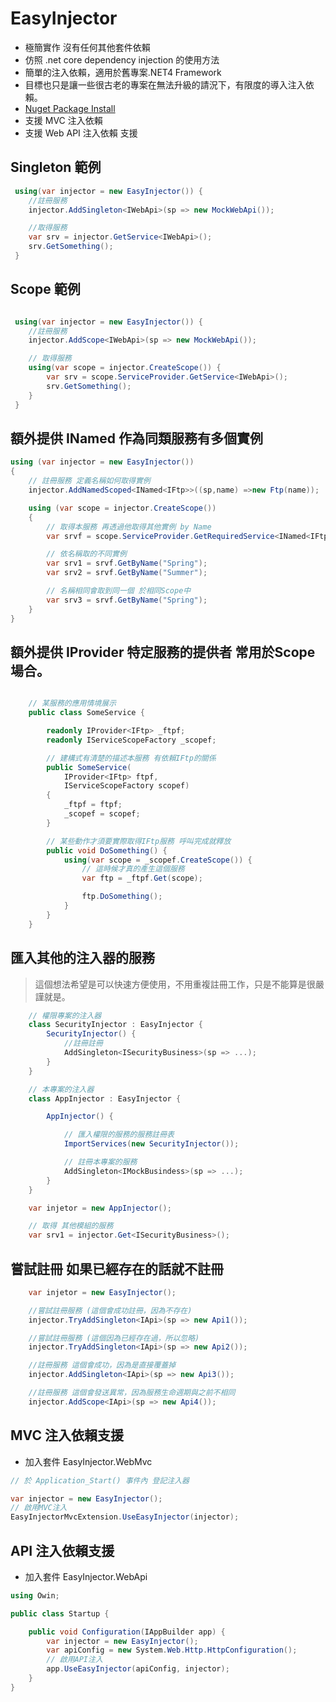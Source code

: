 ﻿# EasyInjector

* 極簡實作 沒有任何其他套件依賴
* 仿照 .net core dependency injection 的使用方法
* 簡單的注入依賴，適用於舊專案.NET4 Framework
* 目標也只是讓一些很古老的專案在無法升級的請況下，有限度的導入注入依賴。
* [Nuget Package Install](https://www.nuget.org/packages/EasyInjector/)
* 支援 MVC 注入依賴
* 支援 Web API 注入依賴 支援

## Singleton 範例
``` C#
 using(var injector = new EasyInjector()) {
	//註冊服務
	injector.AddSingleton<IWebApi>(sp => new MockWebApi());

	//取得服務
	var srv = injector.GetService<IWebApi>();
	srv.GetSomething();
 }

```

## Scope 範例
``` C#

 using(var injector = new EasyInjector()) {
	//註冊服務
 	injector.AddScope<IWebApi>(sp => new MockWebApi());

	// 取得服務
	using(var scope = injector.CreateScope()) {
		var srv = scope.ServiceProvider.GetService<IWebApi>();
		srv.GetSomething();
	}
 }
```

## 額外提供 INamed 作為同類服務有多個實例
``` C#
using (var injector = new EasyInjector())
{
	// 註冊服務 定義名稱如何取得實例
    injector.AddNamedScoped<INamed<IFtp>>((sp,name) =>new Ftp(name));

    using (var scope = injector.CreateScope())
    {
		// 取得本服務 再透過他取得其他實例 by Name
        var srvf = scope.ServiceProvider.GetRequiredService<INamed<IFtp>>();

		// 依名稱取的不同實例
        var srv1 = srvf.GetByName("Spring");
        var srv2 = srvf.GetByName("Summer");

		// 名稱相同會取到同一個 於相同Scope中
		var srv3 = srvf.GetByName("Spring");
    }
}
```

## 額外提供 IProvider 特定服務的提供者 常用於Scope場合。
``` C#

	// 某服務的應用情境展示
	public class SomeService {

		readonly IProvider<IFtp> _ftpf;
		readonly IServiceScopeFactory _scopef;

		// 建構式有清楚的描述本服務 有依賴IFtp的關係
		public SomeService(
			IProvider<IFtp> ftpf,
			IServiceScopeFactory scopef)
		{
			_ftpf = ftpf;
			_scopef = scopef;
		}

		// 某些動作才須要實際取得IFtp服務 呼叫完成就釋放
		public void DoSomething() {
			using(var scope = _scopef.CreateScope()) {
				// 這時候才真的產生這個服務
				var ftp = _ftpf.Get(scope);

				ftp.DoSomething();
			}
		}
	}

```

## 匯入其他的注入器的服務
> 這個想法希望是可以快速方便使用，不用重複註冊工作，只是不能算是很嚴謹就是。
``` C#
	// 權限專案的注入器
	class SecurityInjector : EasyInjector {
		SecurityInjector() {
			//註冊註冊
			AddSingleton<ISecurityBusiness>(sp => ...);
		}
	}

	// 本專案的注入器
	class AppInjector : EasyInjector {

		AppInjector() {

			// 匯入權限的服務的服務註冊表
			ImportServices(new SecurityInjector());

			// 註冊本專案的服務
			AddSingleton<IMockBusindess>(sp => ...);
		}
	}

	var injetor = new AppInjector();

	// 取得 其他模組的服務
	var srv1 = injector.Get<ISecurityBusiness>();

```

## 嘗試註冊 如果已經存在的話就不註冊

``` C#
	var injetor = new EasyInjector();

	//嘗試註冊服務 (這個會成功註冊，因為不存在)
	injector.TryAddSingleton<IApi>(sp => new Api1());

	//嘗試註冊服務 (這個因為已經存在過，所以忽略)
	injector.TryAddSingleton<IApi>(sp => new Api2());

	//註冊服務 這個會成功，因為是直接覆蓋掉
	injector.AddSingleton<IApi>(sp => new Api3());

	//註冊服務 這個會發送異常，因為服務生命週期與之前不相同
	injector.AddScope<IApi>(sp => new Api4());

```

## MVC 注入依賴支援

- 加入套件 EasyInjector.WebMvc

``` C#
// 於 Application_Start() 事件內 登記注入器

var injector = new EasyInjector();
// 啟用MVC注入
EasyInjectorMvcExtension.UseEasyInjector(injector);

```

## API 注入依賴支援
- 加入套件 EasyInjector.WebApi

``` C#
using Owin;

public class Startup {

	public void Configuration(IAppBuilder app) {
  		var injector = new EasyInjector();
  		var apiConfig = new System.Web.Http.HttpConfiguration();
  		// 啟用API注入
  		app.UseEasyInjector(apiConfig, injector);
	}
}

```